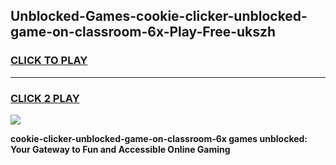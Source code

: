 
## Unblocked-Games-cookie-clicker-unblocked-game-on-classroom-6x-Play-Free-ukszh
<h3>
<a href="https://premium76.site?title=cookie-clicker-unblocked-game-on-classroom-6x&ref=19M">CLICK TO PLAY</a></h3>
<hr>

<h3>
<a href="https://premium76.site?title=cookie-clicker-unblocked-game-on-classroom-6x&ref=19M">CLICK 2 PLAY</a>
  
</h3>

<a href="https://premium76.site?title=cookie-clicker-unblocked-game-on-classroom-6x&ref=19M"><img src="https://clearcache.store/games.png"></a>


**cookie-clicker-unblocked-game-on-classroom-6x games unblocked: Your Gateway to Fun and Accessible Online Gaming**
